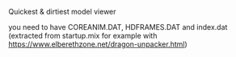 Quickest & dirtiest model viewer

you need to have COREANIM.DAT, HDFRAMES.DAT and index.dat (extracted from startup.mix for example with https://www.elberethzone.net/dragon-unpacker.html)